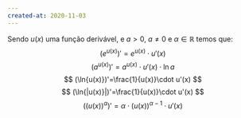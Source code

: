 ```yaml
---
created-at: 2020-11-03
---
```

Sendo $u(x)$ uma função derivável, e $a>0$, $a\not=0$ e $\alpha \in \mathbb{R}$ temos que:
$$
(e^{u(x)})'=e^{u(x)}\cdot u'(x)
$$
$$
(a^{u(x)})'=a^{u(x)}\cdot u'(x)\cdot\ln{a}
$$
$$
(\ln{u(x)})'=\frac{1}{u(x)}\cdot u'(x)
$$
$$
(\ln{|u(x)}|)'=\frac{1}{u(x)}\cdot u'(x)
$$
$$
((u(x))^\alpha)'=\alpha\cdot(u(x))^{\alpha -1}\cdot u'(x)
$$
